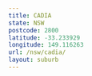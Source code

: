```yaml
---
title: CADIA
state: NSW
postcode: 2800
latitude: -33.233929
longitude: 149.116263
url: /nsw/cadia/
layout: suburb
---
```

